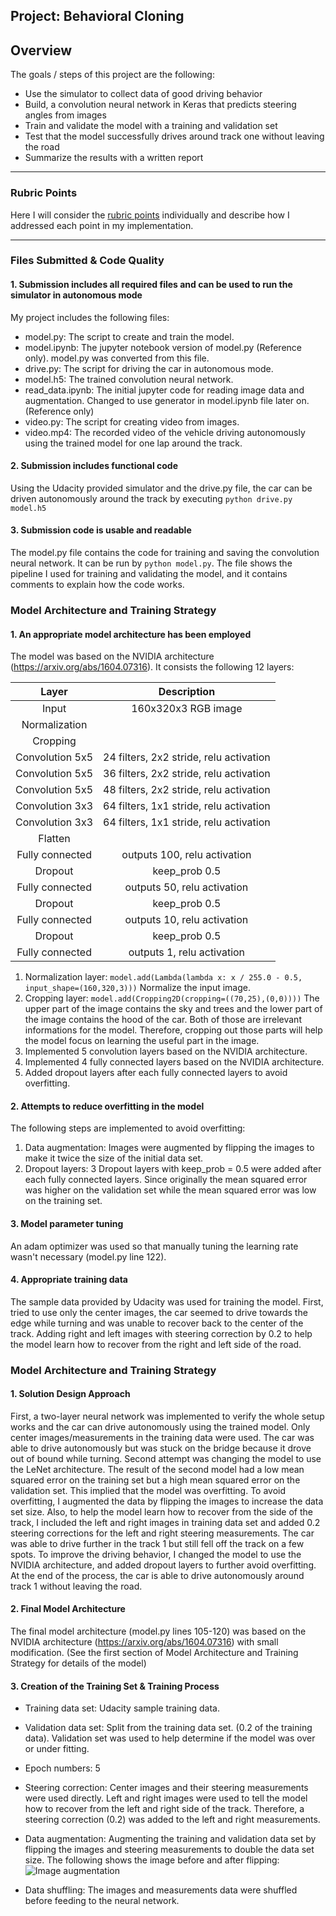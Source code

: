 ## Project: Behavioral Cloning

Overview
---
The goals / steps of this project are the following:
* Use the simulator to collect data of good driving behavior
* Build, a convolution neural network in Keras that predicts steering angles from images
* Train and validate the model with a training and validation set
* Test that the model successfully drives around track one without leaving the road
* Summarize the results with a written report
---

[//]: # (Image References)

[image1]: ./write-up-data/image_flipping.png "Image flipping"

### Rubric Points
Here I will consider the [rubric points](https://review.udacity.com/#!/rubrics/432/view) individually and describe how I addressed each point in my implementation.  

---
### Files Submitted & Code Quality

#### 1. Submission includes all required files and can be used to run the simulator in autonomous mode

My project includes the following files:
* model.py: The script to create and train the model.
* model.ipynb: The jupyter notebook version of model.py (Reference only). model.py was converted from this file.
* drive.py: The script for driving the car in autonomous mode.
* model.h5: The trained convolution neural network.
* read_data.ipynb: The initial jupyter code for reading image data and augmentation. Changed to use generator in model.ipynb file later on. (Reference only)
* video.py: The script for creating video from images.
* video.mp4: The recorded video of the vehicle driving autonomously using the trained model for one lap around the track.

#### 2. Submission includes functional code
Using the Udacity provided simulator and the drive.py file, the car can be driven autonomously around the track by executing
```python drive.py model.h5```

#### 3. Submission code is usable and readable

The model.py file contains the code for training and saving the convolution neural network. It can be run by ```python model.py```. The file shows the pipeline I used for training and validating the model, and it contains comments to explain how the code works.

### Model Architecture and Training Strategy

#### 1. An appropriate model architecture has been employed

The model was based on the NVIDIA architecture (https://arxiv.org/abs/1604.07316). It consists the following 12 layers:

| Layer         		|     Description	        					|
|:---------------------:|:---------------------------------------------:|
| Input         	| 160x320x3 RGB image   |
| Normalization   |  |
| Cropping        |  |
| Convolution 5x5 | 24 filters, 2x2 stride, relu activation 	|					
| Convolution 5x5	| 36 filters, 2x2 stride, relu activation     									|
| Convolution 5x5 | 48 filters, 2x2 stride, relu activation |
| Convolution 3x3 | 64 filters, 1x1 stride, relu activation |
| Convolution 3x3 | 64 filters, 1x1 stride, relu activation |
| Flatten	|       									|
| Fully connected		|	outputs 100, relu activation   |
| Dropout	      	| keep_prob 0.5 				|
| Fully connected		| outputs 50, relu activation   |
| Dropout	      	| keep_prob 0.5 				|
| Fully connected		| outputs 10, relu activation |
| Dropout	      	| keep_prob 0.5 				|
| Fully connected		| outputs 1, relu activation     |

1. Normalization layer: ```model.add(Lambda(lambda x: x / 255.0 - 0.5, input_shape=(160,320,3)))``` Normalize the input image.
2. Cropping layer: ```model.add(Cropping2D(cropping=((70,25),(0,0))))``` The upper part of the image contains the sky and trees and the lower part of the image contains the hood of the car. Both of those are irrelevant informations for the model. Therefore, cropping out those parts will help the model focus on learning the useful part in the image.
3. Implemented 5 convolution layers based on the NVIDIA architecture.
4. Implemented 4 fully connected layers based on the NVIDIA architecture.
5. Added dropout layers after each fully connected layers to avoid overfitting.

#### 2. Attempts to reduce overfitting in the model

The following steps are implemented to avoid overfitting:
1. Data augmentation: Images were augmented by flipping the images to make it twice the size of the initial data set.
2. Dropout layers: 3 Dropout layers with keep_prob = 0.5 were added after each fully connected layers. Since originally the mean squared error was higher on the validation set while the mean squared error was low on the training set.

#### 3. Model parameter tuning

An adam optimizer was used so that manually tuning the learning rate wasn't necessary (model.py line 122).

#### 4. Appropriate training data

The sample data provided by Udacity was used for training the model. First, tried to use only the center images, the car seemed to drive towards the edge while turning and was unable to recover back to the center of the track. Adding right and left images with steering correction by 0.2 to help the model learn how to recover from the right and left side of the road.

### Model Architecture and Training Strategy

#### 1. Solution Design Approach

First, a two-layer neural network was implemented to verify the whole setup works and the car can drive autonomously using the trained model. Only center images/measurements in the training data were used. The car was able to drive autonomously but was stuck on the bridge because it drove out of bound while turning.
Second attempt was changing the model to use the LeNet architecture. The result of the second model had a low mean squared error on the training set but a high mean squared error on the validation set. This implied that the model was overfitting. To avoid overfitting, I augmented the data by flipping the images to increase the data set size. Also, to help the model learn how to recover from the side of the track, I included the left and right images in training data set and added 0.2 steering corrections for the left and right steering measurements. The car was able to drive further in the track 1 but still fell off the track on a few spots. To improve the driving behavior, I changed the model to use the NVIDIA architecture, and added dropout layers to further avoid overfitting. At the end of the process, the car is able to drive autonomously around track 1 without leaving the road.

#### 2. Final Model Architecture

The final model architecture (model.py lines 105-120) was based on the NVIDIA architecture (https://arxiv.org/abs/1604.07316) with small modification. (See the first section of Model Architecture and Training Strategy for details of the model)

#### 3. Creation of the Training Set & Training Process

* Training data set: Udacity sample training data.
* Validation data set: Split from the training data set. (0.2 of the training data). Validation set was used to help determine if the model was over or under fitting.
* Epoch numbers: 5
* Steering correction: Center images and their steering measurements were used directly. Left and right images were used to tell the model how to recover from the left and right side of the track. Therefore, a steering correction (0.2) was added to the left and right measurements.
* Data augmentation: Augmenting the training and validation data set by flipping the images and steering measurements to double the data set size.
The following shows the image before and after flipping:
![Image augmentation][image1]

* Data shuffling: The images and measurements data were shuffled before feeding to the neural network.
